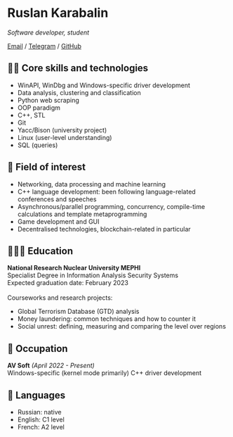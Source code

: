 # Ruslan Karabalin

_Software developer, student_ <br>

[Email](mailto:heckfynook@gmail.com) / [Telegram](https://t.me/Zagzuz) / [GitHub](https://github.com/Zagzuz)

## 👨‍💻 Core skills and technologies

  - WinAPI, WinDbg and Windows-specific driver development
  - Data analysis, clustering and classification
  - Python web scraping
  - OOP paradigm
  - C++, STL
  - Git
  - Yacc/Bison (university project)
  - Linux (user-level understanding)
  - SQL (queries)

## 👀 Field of interest

  - Networking, data processing and machine learning
  - C++ language development: been following language-related conferences and speeches
  - Asynchronous/parallel programming, concurrency, compile-time calculations and template metaprogramming
  - Game development and GUI
  - Decentralised technologies, blockchain-related in particular

## 👨🏻‍🎓 Education

**National Research Nuclear University MEPHI** <br>
Specialist Degree in Information Analysis Security Systems <br>
Expected graduation date: February 2023 <br>
<br>
Courseworks and research projects:
  - Global Terrorism Database (GTD) analysis
  - Money laundering: common techniques and how to counter it
  - Social unrest: defining, measuring and comparing the level over regions

## 💼 Occupation

**AV Soft** _(April 2022 - Present)_ <br>
Windows-specific (kernel mode primarily) C++ driver development

## 💬 Languages

- Russian: native
- English: C1 level
- French: A2 level
